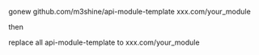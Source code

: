 gonew github.com/m3shine/api-module-template xxx.com/your_module

then

replace all api-module-template to xxx.com/your_module